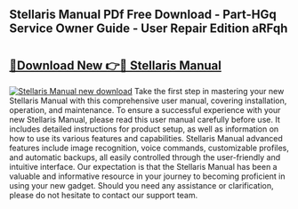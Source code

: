 ## Stellaris Manual PDf Free Download - Part-HGq Service Owner Guide - User Repair Edition aRFqh

# <h2><a href="http://cf24013.oget.top/?id=Stellaris+Manual">🔗Download New 👉🔴 Stellaris Manual</a></h2>

[![Stellaris Manual new download](https://i.imgur.com/5g1atiW.png)](http://cf24013.oget.top/?id=Stellaris+Manual)
Take the first step in mastering your new Stellaris Manual with this comprehensive user manual, covering installation, operation, and maintenance. To ensure a successful experience with your new Stellaris Manual, please read this user manual carefully before use. It includes detailed instructions for product setup, as well as information on how to use its various features and capabilities. Stellaris Manual advanced features include image recognition, voice commands, customizable profiles, and automatic backups, all easily controlled through the user-friendly and intuitive interface. Our expectation is that the Stellaris Manual has been a valuable and informative resource in your journey to becoming proficient in using your new gadget. Should you need any assistance or clarification, please do not hesitate to contact our support team.
